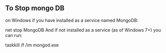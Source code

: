 ## To Stop mongo DB 
 on Windows if you have installed as a service named MongoDB:

net stop MongoDB
And if not installed as a service (as of Windows 7+) you can run:

taskkill /f /im mongod.exe